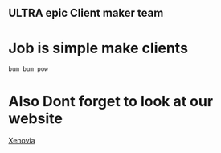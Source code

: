 ## ULTRA epic Client maker team


# Job is simple make clients

```
bum bum pow
```

# Also Dont forget to look at our website
<a href="http://arch64.me/">Xenovia</a>
